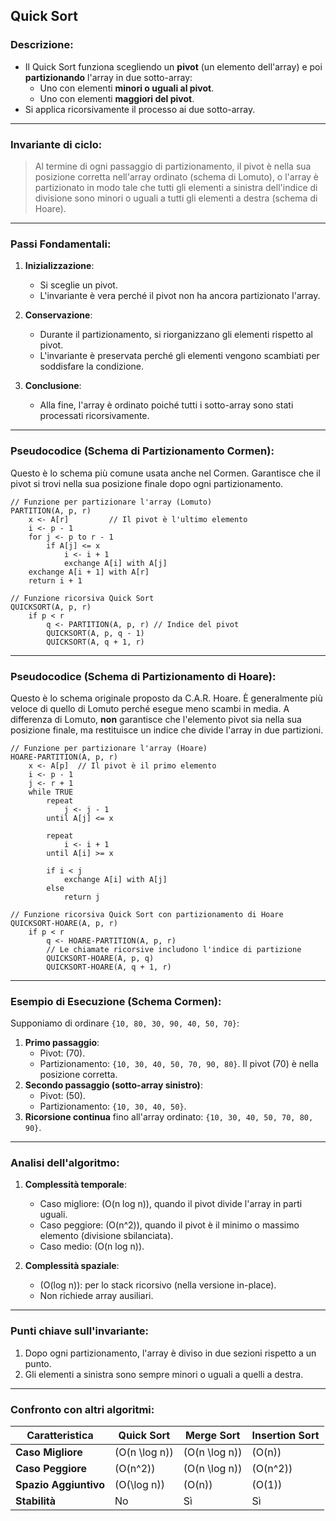 ## **Quick Sort**
### Descrizione:
- Il Quick Sort funziona scegliendo un **pivot** (un elemento dell'array) e poi **partizionando** l'array in due sotto-array:
  - Uno con elementi **minori o uguali al pivot**.
  - Uno con elementi **maggiori del pivot**.
- Si applica ricorsivamente il processo ai due sotto-array.

---

### **Invariante di ciclo**:
> Al termine di ogni passaggio di partizionamento, il pivot è nella sua posizione corretta nell'array ordinato (schema di Lomuto), o l'array è partizionato in modo tale che tutti gli elementi a sinistra dell'indice di divisione sono minori o uguali a tutti gli elementi a destra (schema di Hoare).

---

### **Passi Fondamentali**:
1. **Inizializzazione**:
   - Si sceglie un pivot.
   - L'invariante è vera perché il pivot non ha ancora partizionato l'array.

2. **Conservazione**:
   - Durante il partizionamento, si riorganizzano gli elementi rispetto al pivot.
   - L'invariante è preservata perché gli elementi vengono scambiati per soddisfare la condizione.

3. **Conclusione**:
   - Alla fine, l'array è ordinato poiché tutti i sotto-array sono stati processati ricorsivamente.

---

### **Pseudocodice (Schema di Partizionamento Cormen)**:
Questo è lo schema più comune usata anche nel Cormen. Garantisce che il pivot si trovi nella sua posizione finale dopo ogni partizionamento.

```
// Funzione per partizionare l'array (Lomuto)
PARTITION(A, p, r)
    x <- A[r]         // Il pivot è l'ultimo elemento
    i <- p - 1
    for j <- p to r - 1
        if A[j] <= x
            i <- i + 1
            exchange A[i] with A[j]
    exchange A[i + 1] with A[r]
    return i + 1

// Funzione ricorsiva Quick Sort
QUICKSORT(A, p, r)
    if p < r
        q <- PARTITION(A, p, r) // Indice del pivot
        QUICKSORT(A, p, q - 1)
        QUICKSORT(A, q + 1, r)
```

---

### **Pseudocodice (Schema di Partizionamento di Hoare)**:
Questo è lo schema originale proposto da C.A.R. Hoare. È generalmente più veloce di quello di Lomuto perché esegue meno scambi in media. A differenza di Lomuto, **non** garantisce che l'elemento pivot sia nella sua posizione finale, ma restituisce un indice che divide l'array in due partizioni.

```
// Funzione per partizionare l'array (Hoare)
HOARE-PARTITION(A, p, r)
    x <- A[p]  // Il pivot è il primo elemento
    i <- p - 1
    j <- r + 1
    while TRUE
        repeat
            j <- j - 1
        until A[j] <= x
        
        repeat
            i <- i + 1
        until A[i] >= x
        
        if i < j
            exchange A[i] with A[j]
        else
            return j

// Funzione ricorsiva Quick Sort con partizionamento di Hoare
QUICKSORT-HOARE(A, p, r)
    if p < r
        q <- HOARE-PARTITION(A, p, r)
        // Le chiamate ricorsive includono l'indice di partizione
        QUICKSORT-HOARE(A, p, q)
        QUICKSORT-HOARE(A, q + 1, r)

```

---

### **Esempio di Esecuzione (Schema Cormen)**:
Supponiamo di ordinare `{10, 80, 30, 90, 40, 50, 70}`:
1. **Primo passaggio**:
   - Pivot: \(70\).
   - Partizionamento: `{10, 30, 40, 50, 70, 90, 80}`. Il pivot \(70\) è nella posizione corretta.
2. **Secondo passaggio (sotto-array sinistro)**:
   - Pivot: \(50\).
   - Partizionamento: `{10, 30, 40, 50}`.
3. **Ricorsione continua** fino all'array ordinato: `{10, 30, 40, 50, 70, 80, 90}`.

---

### **Analisi dell'algoritmo**:
1. **Complessità temporale**:
   - Caso migliore: \(O(n log n)\), quando il pivot divide l'array in parti uguali.
   - Caso peggiore: \(O(n^2)\), quando il pivot è il minimo o massimo elemento (divisione sbilanciata).
   - Caso medio: \(O(n log n)\).

2. **Complessità spaziale**:
   - \(O(log n)\): per lo stack ricorsivo (nella versione in-place).
   - Non richiede array ausiliari.

---

### **Punti chiave sull'invariante**:
1. Dopo ogni partizionamento, l'array è diviso in due sezioni rispetto a un punto.
2. Gli elementi a sinistra sono sempre minori o uguali a quelli a destra.

---

### **Confronto con altri algoritmi**:
| **Caratteristica**      | **Quick Sort**          | **Merge Sort**         | **Insertion Sort**    |
|--------------------------|-------------------------|-------------------------|-----------------------|
| **Caso Migliore**         | \(O(n \log n)\)        | \(O(n \log n)\)        | \(O(n)\)             |
| **Caso Peggiore**         | \(O(n^2)\)             | \(O(n \log n)\)        | \(O(n^2)\)           |
| **Spazio Aggiuntivo**     | \(O(\log n)\)          | \(O(n)\)               | \(O(1)\)             |
| **Stabilità**             | No                     | Sì                     | Sì                   |
